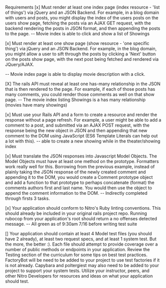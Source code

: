 Requirements
[x] Must render at least one index page (index resource - 'list of things') via jQuery and an JSON Backend. For example, in a blog domain with users and posts, you might display the index of the users posts on the users show page, fetching the posts via an AJAX GET request, with the backend rendering the posts in JSON format, and then appending the posts to the page.
-- Movie index is able to click and show a list of Showings

[x] Must render at least one show page (show resource - 'one specific thing') via jQuery and an JSON Backend. For example, in the blog domain, you might allow a user to sift through the posts by clicking a 'Next' button on the posts show page, with the next post being fetched and rendered via JQuery/AJAX.

-- Movie index page is able to display movie description with a click.

[X] The rails API must reveal at least one has-many relationship in the JSON that is then rendered to the page. For example, if each of those posts has many comments, you could render those comments as well on that show page.
-- The movie index listing Showings is a has many relationship (movies have many showings)

[x] Must use your Rails API and a form to create a resource and render the response without a page refresh. For example, a user might be able to add a comment to a post, and submitted via an AJAX POST request, with the response being the new object in JSON and then appending that new comment to the DOM using JavaScript (ES6 Template Literals can help out a lot with this).
-- able to create a new showing while in the theater/showing index

[x] Must translate the JSON responses into Javascript Model Objects. The Model Objects must have at least one method on the prototype. Formatters work really well for this. Borrowing from the previous example, instead of plainly taking the JSON response of the newly created comment and appending it to the DOM, you would create a Comment prototype object and add a function to that prototype to perhaps concatenate (format) the comments authors first and last name. You would then use the object to append the comment information to the DOM.
-- Indirectly completed through firsts 3 tasks.

[x] Your application should conform to Nitro's Ruby linting conventions. This should already be included in your original rails project repo. Running rubocop from your application's root should return a no offenses detected message.
-- All green as of 9:30am 7/16 before writing test suite

[] Your application should contain at least 4 Model test files (you should have 2 already), at least two request specs, and at least 1 system test. But the more, the better :). Each file should attempt to provide coverage over a number of public methods or endpoints in your application. Review the Testing section of the curriculum for some tips on best test practices. FactoryBot will be need to be added to your project to use test factories if it is not already. Capybara and poltergiest may also need to be added to your project to support your system tests. Utilize your instructor, peers, and other Nitro Developers for resources and ideas on what your application should test.
